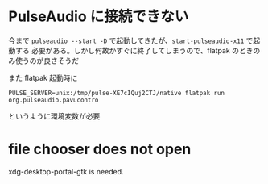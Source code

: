 # PulseAudio に接続できない

今まで ```pulseaudio --start -D``` で起動してきたが、```start-pulseaudio-x11``` で起動する
必要がある。しかし何故かすぐに終了してしまうので、flatpak のときのみ使うのが良さそうだ

また flatpak 起動時に

```
PULSE_SERVER=unix:/tmp/pulse-XE7cIQuj2CTJ/native flatpak run  org.pulseaudio.pavucontro
```

というように環境変数が必要

# file chooser does not open

xdg-desktop-portal-gtk is needed.

<!-- vim: set tw=90 filetype=markdown : -->
